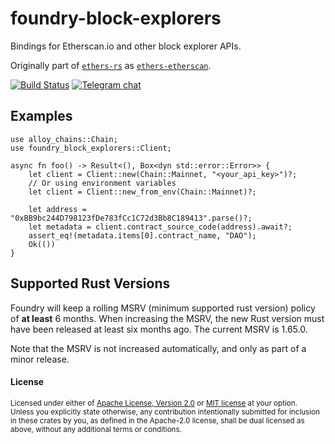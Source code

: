 # foundry-block-explorers

Bindings for Etherscan.io and other block explorer APIs.

Originally part of [`ethers-rs`] as [`ethers-etherscan`](https://crates.io/crates/ethers-etherscan).

[`ethers-rs`]: https://github.com/gakonst/ethers-rs

[![Build Status][actions-badge]][actions-url]
[![Telegram chat][telegram-badge]][telegram-url]

[actions-badge]: https://img.shields.io/github/actions/workflow/status/foundry-rs/block-explorers/ci.yml?branch=main&style=for-the-badge
[actions-url]: https://github.com/foundry-rs/block-explorers/actions?query=branch%3Amain
[telegram-badge]: https://img.shields.io/endpoint?color=neon&style=for-the-badge&url=https%3A%2F%2Ftg.sumanjay.workers.dev%2Ffoundry_rs
[telegram-url]: https://t.me/foundry_rs

## Examples

```rust,no_run
use alloy_chains::Chain;
use foundry_block_explorers::Client;

async fn foo() -> Result<(), Box<dyn std::error::Error>> {
    let client = Client::new(Chain::Mainnet, "<your_api_key>")?;
    // Or using environment variables
    let client = Client::new_from_env(Chain::Mainnet)?;

    let address = "0xBB9bc244D798123fDe783fCc1C72d3Bb8C189413".parse()?;
    let metadata = client.contract_source_code(address).await?;
    assert_eq!(metadata.items[0].contract_name, "DAO");
    Ok(())
}
```

## Supported Rust Versions

<!--
When updating this, also update:
- clippy.toml
- Cargo.toml
- .github/workflows/ci.yml
-->

Foundry will keep a rolling MSRV (minimum supported rust version) policy of **at
least** 6 months. When increasing the MSRV, the new Rust version must have been
released at least six months ago. The current MSRV is 1.65.0.

Note that the MSRV is not increased automatically, and only as part of a minor
release.

#### License

<sup>
Licensed under either of <a href="LICENSE-APACHE">Apache License, Version
2.0</a> or <a href="LICENSE-MIT">MIT license</a> at your option.
</sup>

<br>

<sub>
Unless you explicitly state otherwise, any contribution intentionally submitted
for inclusion in these crates by you, as defined in the Apache-2.0 license,
shall be dual licensed as above, without any additional terms or conditions.
</sub>
